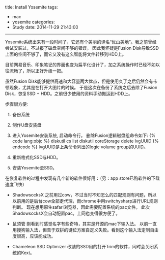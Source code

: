 title: Install Yosemite
tags:
  - mac
  - yosemite
categories:
  - Study
date: 2014-11-29 21:43:00
---

Yosemite系统出来有一段时间了，它还有个美丽的译名“优山美地”。我之前曾经尝试安装过，不过报了磁盘空间不够的错误。
因此我怀疑是Fusion Disk导致SSD上面的空间不够了，而它又没有这么智能将文件转移到HDD上。
 
目前网易音乐、印象笔记的界面也变为扁平化设计了，加之系统操作时已经不如以往流畅了，所以正好升级一把。
 
虽然Fusion Disk能够提供高速和大容量两大优点，但是使用久了之后仍然会有卡顿现象，尤其是在打开大图片的时候。
于是这次在备份了系统之后去除了Fusion Disk，恢复SSD + HDD。之前很少使用的资料手动搬运到HDD上。

步骤很方便:

1. 备份系统

2. 制作U盘安装盘

<!-- more -->
3. 进入Yosemite安装系统, 启动命令行。
删除Fusion逻辑磁盘组命令如下:
{% code lang:objc %}
diskutil cs list
diskutil coreStorage delete lvgUUID
{% endcode %}
lvgUUID是上条命令列出的logic volume group的UUID。

4. 重新格式化SSD与HDD。

5. 安装Yosemite至SSD。
 
在恢复软件的过程中发现有几个新的软件很好用：（另：app store已购软件的下载速度飞快）

* ShadowsocksX
之前用过cow，不过当时不知怎么的匹配规则有问题，所以以前用的是后台cow全部走代理，而chrome中用switchysharp进行URL规则判断。
现在想用原生safari浏览器，因此需要配置系统的pac文件。
此次ShadowsocksX会自动配置pac，上网也变得很方便了。

* 鼠须管
刚看到时感觉名字有些奇特，其实是开源的mac下输入法。
以前一直用搜狗输入法，但苦于双拼的键位方案自定义失败。看到这个输入法定制自由度很高，应该能成功。

* Chameleon SSD Optimizer
改装的SSD用的打开Trim的软件，同时会关闭系统的Kext。
